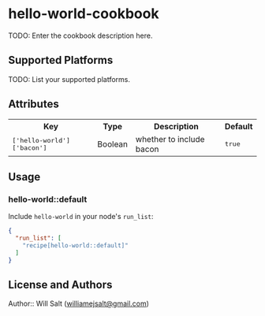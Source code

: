 # hello-world-cookbook

TODO: Enter the cookbook description here.

## Supported Platforms

TODO: List your supported platforms.

## Attributes

<table>
  <tr>
    <th>Key</th>
    <th>Type</th>
    <th>Description</th>
    <th>Default</th>
  </tr>
  <tr>
    <td><tt>['hello-world']['bacon']</tt></td>
    <td>Boolean</td>
    <td>whether to include bacon</td>
    <td><tt>true</tt></td>
  </tr>
</table>

## Usage

### hello-world::default

Include `hello-world` in your node's `run_list`:

```json
{
  "run_list": [
    "recipe[hello-world::default]"
  ]
}
```

## License and Authors

Author:: Will Salt (<williamejsalt@gmail.com>)
